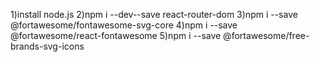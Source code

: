 1)install node.js
2)npm i --dev--save react-router-dom
3)npm i --save @fortawesome/fontawesome-svg-core
4)npm i --save @fortawesome/react-fontawesome
5)npm i --save @fortawesome/free-brands-svg-icons
